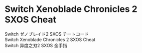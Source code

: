 # Switch Xenoblade Chronicles 2 SXOS Cheat
Switch ゼノブレイド2 SXOS チートコード</br>
Switch Xenoblade Chronicles 2 SXOS Cheat</br>
Switch 异度之刃2 SXOS 金手指
